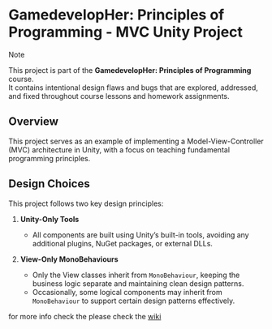 # GamedevelopHer: Principles of Programming - MVC Unity Project

> [!Note]  
> This project is part of the **GamedevelopHer: Principles of Programming** course.  
> It contains intentional design flaws and bugs that are explored, addressed, and fixed throughout course lessons and homework assignments.

## Overview

This project serves as an example of implementing a Model-View-Controller (MVC) architecture in Unity, with a focus on teaching fundamental programming principles.

## Design Choices

This project follows two key design principles:

1. **Unity-Only Tools**  
   - All components are built using Unity’s built-in tools, avoiding any additional plugins, NuGet packages, or external DLLs.

2. **View-Only MonoBehaviours**  
   - Only the View classes inherit from `MonoBehaviour`, keeping the business logic separate and maintaining clean design patterns.  
   - Occasionally, some logical components may inherit from `MonoBehaviour` to support certain design patterns effectively.

for more info check the please check the [wiki](https://github.com/avivost/TicTacToe/wiki)
